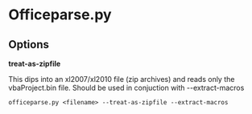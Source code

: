 # Officeparse.py

## Options

__treat-as-zipfile__

This dips into an xl2007/xl2010 file (zip archives) and reads only the vbaProject.bin file.  Should be used in conjuction with --extract-macros

    officeparse.py <filename> --treat-as-zipfile --extract-macros
    